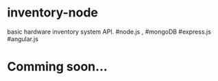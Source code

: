 # inventory-node
basic hardware inventory system API. #node.js , #mongoDB #express.js #angular.js

# Comming soon...

